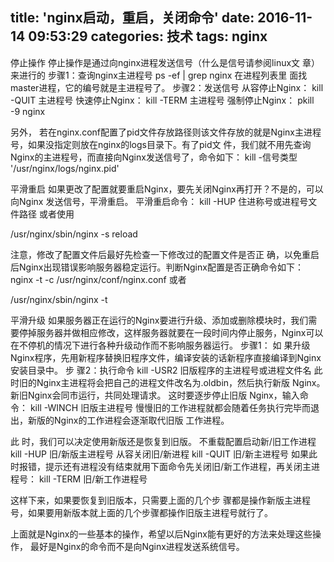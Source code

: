 title: 'nginx启动，重启，关闭命令'
date: 2016-11-14 09:53:29
categories: 技术
tags: nginx
---
停止操作
停止操作是通过向nginx进程发送信号（什么是信号请参阅linux文 章）来进行的
步骤1：查询nginx主进程号
ps -ef | grep nginx
在进程列表里 面找master进程，它的编号就是主进程号了。
步骤2：发送信号
从容停止Nginx：
kill -QUIT 主进程号
快速停止Nginx：
kill -TERM 主进程号
强制停止Nginx：
pkill -9 nginx
<!-- more -->

另外， 若在nginx.conf配置了pid文件存放路径则该文件存放的就是Nginx主进程号，如果没指定则放在nginx的logs目录下。有了pid文 件，我们就不用先查询Nginx的主进程号，而直接向Nginx发送信号了，命令如下：
kill -信号类型 '/usr/nginx/logs/nginx.pid'

平滑重启
如果更改了配置就要重启Nginx，要先关闭Nginx再打开？不是的，可以向Nginx 发送信号，平滑重启。
平滑重启命令：
kill -HUP 住进称号或进程号文件路径
或者使用

/usr/nginx/sbin/nginx -s reload

注意，修改了配置文件后最好先检查一下修改过的配置文件是否正 确，以免重启后Nginx出现错误影响服务器稳定运行。判断Nginx配置是否正确命令如下：
nginx -t -c /usr/nginx/conf/nginx.conf
或者

/usr/nginx/sbin/nginx -t

平滑升级
如果服务器正在运行的Nginx要进行升级、添加或删除模块时，我们需 要停掉服务器并做相应修改，这样服务器就要在一段时间内停止服务，Nginx可以在不停机的情况下进行各种升级动作而不影响服务器运行。
步骤1：
如 果升级Nginx程序，先用新程序替换旧程序文件，编译安装的话新程序直接编译到Nginx安装目录中。
步 骤2：执行命令
kill -USR2 旧版程序的主进程号或进程文件名
此时旧的Nginx主进程将会把自己的进程文件改名为.oldbin，然后执行新版 Nginx。新旧Nginx会同市运行，共同处理请求。
这时要逐步停止旧版 Nginx，输入命令：
kill -WINCH 旧版主进程号
慢慢旧的工作进程就都会随着任务执行完毕而退出，新版的Nginx的工作进程会逐渐取代旧版 工作进程。

此 时，我们可以决定使用新版还是恢复到旧版。
不重载配置启动新/旧工作进程
kill -HUP 旧/新版主进程号
从容关闭旧/新进程
kill -QUIT 旧/新主进程号
如果此时报错，提示还有进程没有结束就用下面命令先关闭旧/新工作进程，再关闭主进程号：
kill -TERM 旧/新工作进程号

这样下来，如果要恢复到旧版本，只需要上面的几个步 骤都是操作新版主进程号，如果要用新版本就上面的几个步骤都操作旧版主进程号就行了。

上面就是Nginx的一些基本的操作，希望以后Nginx能有更好的方法来处理这些操作， 最好是Nginx的命令而不是向Nginx进程发送系统信号。
